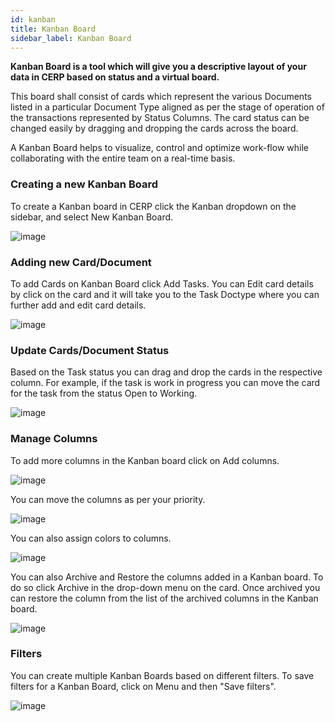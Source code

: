 ```yaml
---
id: kanban
title: Kanban Board
sidebar_label: Kanban Board
---
```


**Kanban Board is a tool which will give you a descriptive layout of your data in CERP based on status and a virtual board.**

This board shall consist of cards which represent the various Documents listed in a particular Document Type aligned as per the stage of operation of the transactions represented by Status Columns. The card status can be changed easily by dragging and dropping the cards across the board.

A Kanban Board helps to visualize, control and optimize work-flow while collaborating with the entire team on a real-time basis.

### Creating a new Kanban Board

To create a Kanban board in CERP click the Kanban dropdown on the sidebar, and select New Kanban Board.

![image](images/image.jpg)

### Adding new Card/Document

To add Cards on Kanban Board click Add Tasks. You can Edit card details by click on the card and it will take you to the Task Doctype where you can further add and edit card details.

![image](images/image.jpg)

### Update Cards/Document Status

Based on the Task status you can drag and drop the cards in the respective column. For example, if the task is work in progress you can move the card for the task from the status Open to Working.

![image](images/image.jpg)

### Manage Columns

To add more columns in the Kanban board click on Add columns.

![image](images/image.jpg)

You can move the columns as per your priority.

![image](images/image.jpg)

You can also assign colors to columns.

![image](images/image.jpg)

You can also Archive and Restore the columns added in a Kanban board. To do so click Archive in the drop-down menu on the card. Once archived you can restore the column from the list of the archived columns in the Kanban board.

![image](images/image.jpg)

### Filters

You can create multiple Kanban Boards based on different filters. To save filters for a Kanban Board, click on Menu and then "Save filters".

![image](images/image.jpg)
